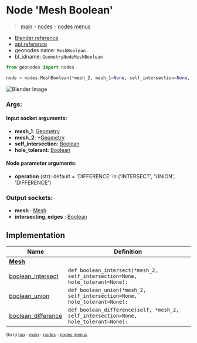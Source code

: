 # Node 'Mesh Boolean'

> [main](../structure.md) - [nodes](nodes.md) - [nodes menus](nodes_menus.md)

- [Blender reference](https://docs.blender.org/manual/en/latest/modeling/geometry_nodes/mesh/mesh_boolean.html)
- [api reference](https://docs.blender.org/api/current/bpy.types.GeometryNodeMeshBoolean.html)
- geonodes name: `MeshBoolean`
- bl_idname: `GeometryNodeMeshBoolean`

```python
from geonodes import nodes

node = nodes.MeshBoolean(*mesh_2, mesh_1=None, self_intersection=None, hole_tolerant=None, operation='DIFFERENCE')
```

![Blender Image](https://docs.blender.org/manual/en/latest/_images/node-types_GeometryNodeMeshBoolean.webp)

### Args:

#### Input socket arguments:

- **mesh_1**: [Geometry](Geometry.md)
- **mesh_2**: *[Geometry](Geometry.md)
- **self_intersection**: [Boolean](Boolean.md)
- **hole_tolerant**: [Boolean](Boolean.md)

#### Node parameter arguments:

- **operation** (str): default = 'DIFFERENCE' in ('INTERSECT', 'UNION', 'DIFFERENCE')

### Output sockets:

- **mesh** : [Mesh](Mesh.md)
- **intersecting_edges** : [Boolean](Boolean.md)

## Implementation

| Name | Definition |
|------|------------|
| **[Mesh](Mesh.md)** |
| [boolean_intersect](Mesh.md#boolean_intersect) | `def boolean_intersect(*mesh_2, self_intersection=None, hole_tolerant=None):` |
| [boolean_union](Mesh.md#boolean_union) | `def boolean_union(*mesh_2, self_intersection=None, hole_tolerant=None):` |
| [boolean_difference](Mesh.md#boolean_difference) | `def boolean_difference(self, *mesh_2, self_intersection=None, hole_tolerant=None):` |

<sub>Go to [top](#node-Mesh-Boolean) - [main](../structure.md) - [nodes](nodes.md) - [nodes menus](nodes_menus.md)</sub>

